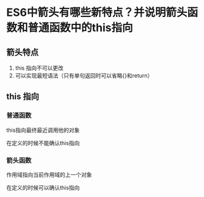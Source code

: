 # ES6中箭头有哪些新特点？并说明箭头函数和普通函数中的this指向



## 箭头特点

1. this 指向不可以更改
2. 可以实现最短语法（只有单句返回时可以省略{}和return）



## this 指向

### 普通函数

this指向最终最近调用他的对象

在定义的时候不能确认this指向

### 箭头函数

作用域指向当前作用域的上一个对象

在定义的时候可以确认this指向

